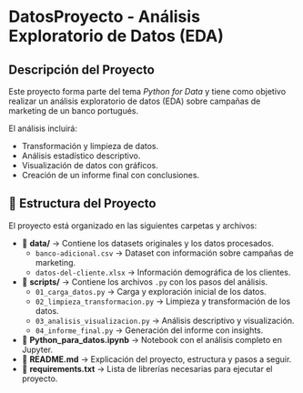 # DatosProyecto - Análisis Exploratorio de Datos (EDA)

## Descripción del Proyecto

Este proyecto forma parte del tema *Python for Data* y tiene como objetivo realizar un análisis exploratorio de datos (EDA) sobre campañas de marketing de un banco portugués. 

El análisis incluirá:
- Transformación y limpieza de datos.
- Análisis estadístico descriptivo.
- Visualización de datos con gráficos.
- Creación de un informe final con conclusiones.

## 📂 Estructura del Proyecto

El proyecto está organizado en las siguientes carpetas y archivos:

- 📁 **data/** → Contiene los datasets originales y los datos procesados.
  - `banco-adicional.csv` → Dataset con información sobre campañas de marketing.
  - `datos-del-cliente.xlsx` → Información demográfica de los clientes.
- 📁 **scripts/** → Contiene los archivos `.py` con los pasos del análisis.
  - `01_carga_datos.py` → Carga y exploración inicial de los datos.
  - `02_limpieza_transformacion.py` → Limpieza y transformación de los datos.
  - `03_analisis_visualizacion.py` → Análisis descriptivo y visualización.
  - `04_informe_final.py` → Generación del informe con insights.
- 📜 **Python_para_datos.ipynb** → Notebook con el análisis completo en Jupyter.
- 📜 **README.md** → Explicación del proyecto, estructura y pasos a seguir.
- 📜 **requirements.txt** → Lista de librerías necesarias para ejecutar el proyecto.